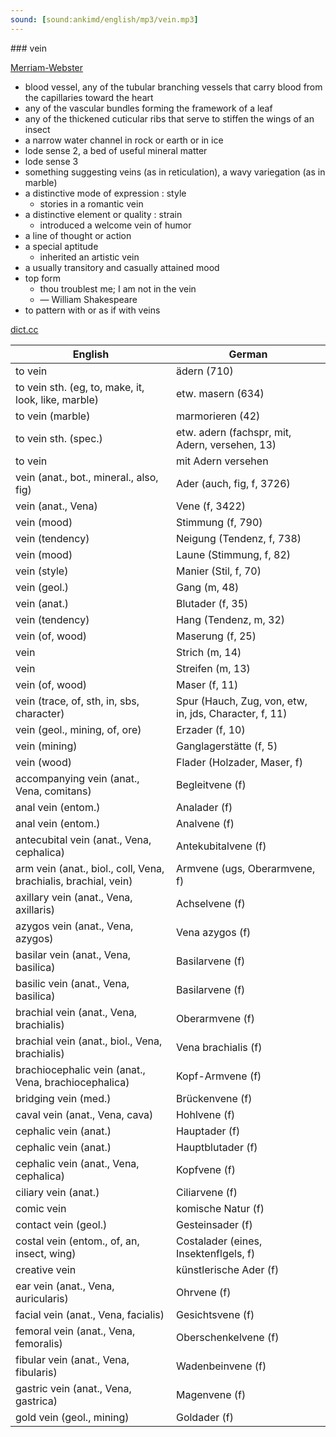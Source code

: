 ```yaml
---
sound: [sound:ankimd/english/mp3/vein.mp3]
---
```


\### vein

[Merriam-Webster](https://www.merriam-webster.com/dictionary/vein)

- blood vessel, any of the tubular branching vessels that carry blood from the capillaries toward the heart
- any of the vascular bundles forming the framework of a leaf
- any of the thickened cuticular ribs that serve to stiffen the wings of an insect
- a narrow water channel in rock or earth or in ice
- lode sense 2, a bed of useful mineral matter
- lode sense 3
- something suggesting veins (as in reticulation), a wavy variegation (as in marble)
- a distinctive mode of expression : style
    - stories in a romantic vein
- a distinctive element or quality : strain
    - introduced a welcome vein of humor
- a line of thought or action
- a special aptitude
    - inherited an artistic vein
- a usually transitory and casually attained mood
- top form
    - thou troublest me; I am not in the vein
    - — William Shakespeare
- to pattern with or as if with veins

[dict.cc](https://www.dict.cc/vein)

| English        | German       |
| -------------- | ------------ |
| to vein | ädern (710) |
| to vein sth. (eg, to, make, it, look, like, marble) | etw. masern (634) |
| to vein (marble) | marmorieren (42) |
| to vein sth. (spec.) | etw. adern (fachspr, mit, Adern, versehen, 13) |
| to vein | mit Adern versehen |
| vein (anat., bot., mineral., also, fig) | Ader (auch, fig, f, 3726) |
| vein (anat., Vena) | Vene (f, 3422) |
| vein (mood) | Stimmung (f, 790) |
| vein (tendency) | Neigung (Tendenz, f, 738) |
| vein (mood) | Laune (Stimmung, f, 82) |
| vein (style) | Manier (Stil, f, 70) |
| vein (geol.) | Gang (m, 48) |
| vein (anat.) | Blutader (f, 35) |
| vein (tendency) | Hang (Tendenz, m, 32) |
| vein (of, wood) | Maserung (f, 25) |
| vein | Strich (m, 14) |
| vein | Streifen (m, 13) |
| vein (of, wood) | Maser (f, 11) |
| vein (trace, of, sth, in, sbs, character) | Spur (Hauch, Zug, von, etw, in, jds, Character, f, 11) |
| vein (geol., mining, of, ore) | Erzader (f, 10) |
| vein (mining) | Ganglagerstätte (f, 5) |
| vein (wood) | Flader (Holzader, Maser, f) |
| accompanying vein (anat., Vena, comitans) | Begleitvene (f) |
| anal vein <A> (entom.) | Analader <A> (f) |
| anal vein <A> (entom.) | Analvene <A> (f) |
| antecubital vein (anat., Vena, cephalica) | Antekubitalvene (f) |
| arm vein (anat., biol., coll, Vena, brachialis, brachial, vein) | Armvene (ugs, Oberarmvene, f) |
| axillary vein (anat., Vena, axillaris) | Achselvene (f) |
| azygos vein (anat., Vena, azygos) | Vena azygos (f) |
| basilar vein (anat., Vena, basilica) | Basilarvene (f) |
| basilic vein (anat., Vena, basilica) | Basilarvene (f) |
| brachial vein (anat., Vena, brachialis) | Oberarmvene (f) |
| brachial vein (anat., biol., Vena, brachialis) | Vena brachialis (f) |
| brachiocephalic vein (anat., Vena, brachiocephalica) | Kopf-Armvene (f) |
| bridging vein (med.) | Brückenvene (f) |
| caval vein (anat., Vena, cava) | Hohlvene (f) |
| cephalic vein (anat.) | Hauptader (f) |
| cephalic vein (anat.) | Hauptblutader (f) |
| cephalic vein (anat., Vena, cephalica) | Kopfvene (f) |
| ciliary vein (anat.) | Ciliarvene (f) |
| comic vein | komische Natur (f) |
| contact vein (geol.) | Gesteinsader (f) |
| costal vein (entom., of, an, insect, wing) | Costalader (eines, Insektenflgels, f) |
| creative vein | künstlerische Ader (f) |
| ear vein (anat., Vena, auricularis) | Ohrvene (f) |
| facial vein <FV> (anat., Vena, facialis) | Gesichtsvene (f) |
| femoral vein <FV> (anat., Vena, femoralis) | Oberschenkelvene (f) |
| fibular vein (anat., Vena, fibularis) | Wadenbeinvene (f) |
| gastric vein (anat., Vena, gastrica) | Magenvene (f) |
| gold vein (geol., mining) | Goldader (f) |

